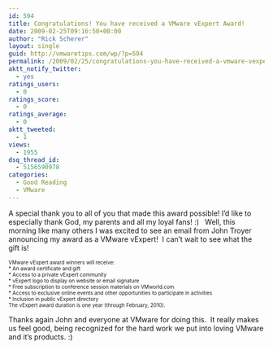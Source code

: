 ```yaml
---
id: 594
title: Congratulations! You have received a VMware vExpert Award!
date: 2009-02-25T09:16:50+00:00
author: "Rick Scherer"
layout: single
guid: http://vmwaretips.com/wp/?p=594
permalink: /2009/02/25/congratulations-you-have-received-a-vmware-vexpert-award/
aktt_notify_twitter:
  - yes
ratings_users:
  - 0
ratings_score:
  - 0
ratings_average:
  - 0
aktt_tweeted:
  - 1
views:
  - 1955
dsq_thread_id:
  - 5156590978
categories:
  - Good Reading
  - VMware
---
```

A special thank you to all of you that made this award possible! I&#8217;d like to especially thank God, my parents and all my loyal fans! :)   Well, this morning like many others I was excited to see an email from John Troyer announcing my award as a VMware vExpert!  I can&#8217;t wait to see what the gift is!

<span><span style="font-size: x-small;">VMware vExpert award winners will receive:<br /> * An award certificate and gift<br /> * Access to a private vExpert community<br /> * vExpert logo to display on website or email signature<br /> * Free subscription to conference session materials on VMworld.com<br /> * Access to exclusive online events and other opportunities to participate in activities<br /> * Inclusion in public vExpert directory<br /> The vExpert award duration is one year (through February, 2010).</span></span>

Thanks again John and everyone at VMware for doing this.  It really makes us feel good, being recognized for the hard work we put into loving VMware and it&#8217;s products. :)